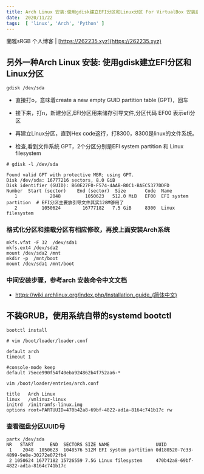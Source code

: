 ```yaml
---
title: Arch Linux 安装:使用gdisk建立EFI分区和Linux分区 For VirtualBox 安装虚拟机
date:  2020/11/22
tags:  [ 'linux', 'Arch', 'Python' ]
---
```


蘭雅sRGB 个人博客 | [https://262235.xyz](https://262235.xyz)

## 另外一种Arch Linux 安装: 使用gdisk建立EFI分区和Linux分区
	gdisk /dev/sda

- 直接打o，意味着create a new empty GUID partition table (GPT)，回车
- 接下来，打n，新建分区,EFI分区用来储存引导文件,分区代码 EF00 表示efi分区
- 再建立Linux分区，直到Hex code这行，打8300，8300是linux的文件系统。

- 检查,看到文件系统 GPT，2个分区分别是EFI system partition 和 Linux filesystem
```
# gdisk -l /dev/sda

Found valid GPT with protective MBR; using GPT.
Disk /dev/sda: 16777216 sectors, 8.0 GiB
Disk identifier (GUID): B60E27F0-F574-4AAB-B0C1-BAEC5377DDFD
Number  Start (sector)    End (sector)  Size       Code  Name
   1            2048         1050623   512.0 MiB   EF00  EFI system partition  # EFI分区主要放引导文件其实128M够用了
   2         1050624        16777182   7.5 GiB     8300  Linux filesystem
```

### 格式化分区和挂载分区有相应修改，再按上面安装Arch系统
```
mkfs.vfat -F 32  /dev/sda1
mkfs.ext4 /dev/sda2
mount /dev/sda2 /mnt
mkdir -p  /mnt/boot
mount /dev/sda1 /mnt/boot
```

###  中间安装步骤，参考arch 安装命令中文文档
- https://wiki.archlinux.org/index.php/Installation_guide_(简体中文)

## 不装GRUB，使用系统自带的systemd bootctl

```
bootctl install
```

```
# vim /boot/loader/loader.conf

default arch
timeout 1

#console-mode keep
default 75ece990f54f40eba924862b4f752aa6-*
```

```
vim /boot/loader/entries/arch.conf

title   Arch Linux
linux   /vmlinuz-linux
initrd  /initramfs-linux.img
options root=PARTUUID=470b42a8-69bf-4822-ad1a-8164c741b17c rw
```

### 查看磁盘分区UUID号
```
partx /dev/sda
NR   START      END  SECTORS SIZE NAME                 UUID
 1    2048  1050623  1048576 512M EFI system partition 0d180520-7c33-4899-9e8e-30272e072fb4
 2 1050624 16777182 15726559 7.5G Linux filesystem     470b42a8-69bf-4822-ad1a-8164c741b17c

```



